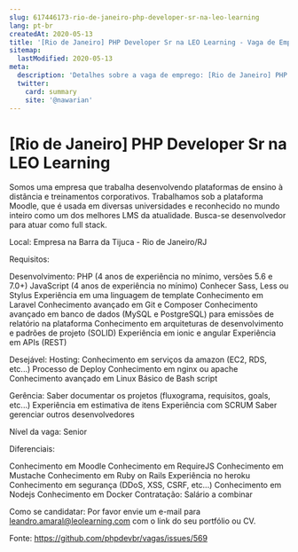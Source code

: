 ```yaml
---
slug: 617446173-rio-de-janeiro-php-developer-sr-na-leo-learning
lang: pt-br
createdAt: 2020-05-13
title: '[Rio de Janeiro] PHP Developer Sr na LEO Learning - Vaga de Emprego'
sitemap:
  lastModified: 2020-05-13
meta:
  description: 'Detalhes sobre a vaga de emprego: [Rio de Janeiro] PHP Developer Sr na LEO Learning'
  twitter:
    card: summary
    site: '@nawarian'
---
```


# [Rio de Janeiro] PHP Developer Sr na LEO Learning

Somos uma empresa que trabalha desenvolvendo plataformas de ensino à distância e treinamentos corporativos.
Trabalhamos sob a plataforma Moodle, que é usada em diversas universidades e reconhecido no mundo inteiro como um dos melhores LMS da atualidade.
Busca-se desenvolvedor para atuar como full stack.

Local:
Empresa na Barra da Tijuca - Rio de Janeiro/RJ

Requisitos:

Desenvolvimento:
PHP (4 anos de experiência no mínimo, versões 5.6 e 7.0+)
JavaScript (4 anos de experiência no mínimo)
Conhecer Sass, Less ou Stylus
Experiência em uma linguagem de template
Conhecimento em Laravel
Conhecimento avançado em Git e Composer
Conhecimento avançado em banco de dados (MySQL e PostgreSQL) para emissões de relatório na plataforma
Conhecimento em arquiteturas de desenvolvimento e padrões de projeto (SOLID)
Experiência em ionic e angular
Experiência em APIs (REST)

Desejável:
Hosting:
Conhecimento em serviços da amazon (EC2, RDS, etc...)
Processo de Deploy
Conhecimento em nginx ou apache
Conhecimento avançado em Linux
Básico de Bash script

Gerência:
Saber documentar os projetos (fluxograma, requisitos, goals, etc...)
Experiência em estimativa de itens
Experiência com SCRUM
Saber gerenciar outros desenvolvedores

Nível da vaga: Senior

Diferenciais:

Conhecimento em Moodle
Conhecimento em RequireJS
Conhecimento em Mustache
Conhecimento em Ruby on Rails
Experiência no heroku
Conhecimento em segurança (DDoS, XSS, CSRF, etc...)
Conhecimento em Nodejs
Conhecimento em Docker
Contratação:
Salário a combinar

Como se candidatar:
Por favor envie um e-mail para leandro.amaral@leolearning.com com o link do seu portfólio ou CV.

Fonte: https://github.com/phpdevbr/vagas/issues/569
